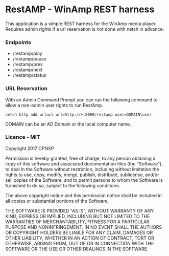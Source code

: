 # RestAMP - WinAmp REST harness
This application is a simple REST harness for the WinAmp media player.  Requires admin rights if a url reservation is not done with netsh in advance.

### Endpoints
* /restamp/play
* /restamp/pause
* /restamp/prev
* /restamp/next
* /restamp/status

### URL Reservation
With an Admin Command Prompt you can run the following command to allow a non-admin user rights to run RestAmp.

`netsh http add urlacl url=http://+:8000/restamp user=DOMAIN\user`

DOMAIN can be an AD Domain or the local computer name.

### Licence - MIT
Copyright 2017 CPNXP

Permission is hereby granted, free of charge, to any person obtaining a copy of this software and associated documentation files (the "Software"), to deal in the Software without restriction, including without limitation the rights to use, copy, modify, merge, publish, distribute, sublicense, and/or sell copies of the Software, and to permit persons to whom the Software is furnished to do so, subject to the following conditions:

The above copyright notice and this permission notice shall be included in all copies or substantial portions of the Software.

THE SOFTWARE IS PROVIDED "AS IS", WITHOUT WARRANTY OF ANY KIND, EXPRESS OR IMPLIED, INCLUDING BUT NOT LIMITED TO THE WARRANTIES OF MERCHANTABILITY, FITNESS FOR A PARTICULAR PURPOSE AND NONINFRINGEMENT. IN NO EVENT SHALL THE AUTHORS OR COPYRIGHT HOLDERS BE LIABLE FOR ANY CLAIM, DAMAGES OR OTHER LIABILITY, WHETHER IN AN ACTION OF CONTRACT, TORT OR OTHERWISE, ARISING FROM, OUT OF OR IN CONNECTION WITH THE SOFTWARE OR THE USE OR OTHER DEALINGS IN THE SOFTWARE.
